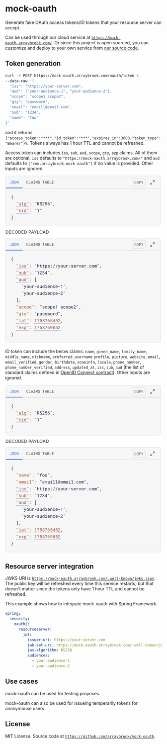 # mock-oauth

Generate fake OAuth access tokens/ID tokens that your resource server can accept. 

Can be used through our cloud service at [`https://mock-oauth.arraybrook.com/`](https://mock-oauth.arraybrook.com/). Or since this project is open sourced, you can customize and deploy to your own service from [our source code](https://github.com/arraybrook/mock-oauth).

## Token generation

```bash
curl -X POST https://mock-oauth.arraybrook.com/oauth/token \
--data-raw '{
  "iss": "https://your-server.com",
  "aud": ["your-audience-1", "your-audience-2"],
  "scope": "scope1 scope2",
  "gty": "password",
  "email": "emaill@email.com", 
  "sub": "1234", 
  "name": "foo"
}'
```
and it returns `{"access_token":"***","id_token":"***","expires_in":3600,"token_type":"Bearer"}%`. Tokens always has 1 hour TTL and cannot be refreshed.

Access token can includes `iss`, `sub`, `aud`, `scope`, `gty`, `azp` claims. All of them are optional. `iss` defaults to `"https://mock-oauth.arraybrook.com/"` and `aud` defaults to `["com.arraybrook.mock-oauth"]` if no value is provided. Other inputs are ignored.

![Access token claims](public/access-token-claims.png "Access token claims")

ID token can include the below claims: `name`, `given_name`, `family_name`, `middle_name`, `nickname`, `preferred_username` `profile`, `picture`, `website`, `email`, `email_verified`, `gender`, `birthdate`, `zoneinfo`, `locale`, `phone_number`, `phone_number_verified`, `address`, `updated_at`, `iss`, `sub`, `aud` (the list of standard claims defined in [OpenID Connect contract](https://openid.net/specs/openid-connect-core-1_0.html#StandardClaims)). Other inputs are ignored.

![ID token claims](public/id-token-claims.png "ID token claims")

## Resource server integration

JWKS URI is [`https://mock-oauth.arraybrook.com/.well-known/jwks.json`](https://mock-oauth.arraybrook.com/.well-known/jwks.json). The public key will be refreshed every time this service restarts, but that doesn't matter since the tokens only have 1 hour TTL and cannot be refreshed.

This example shows how to integrate mock-oauth with Spring Framework.
```yaml
spring:
  security:
    oauth2:
      resourceserver:
        jwt:
          issuer-uri: https://your-server.com
          jwk-set-uri: https://mock-oauth.arraybrook.com/.well-known/jwks.json
          jws-algorithm: RS256
          audiences:
            - your-audience-1
            - your-audience-2
```

## Use cases

mock-oauth can be used for testing proposes. 

mock-oauth can also be used for issueing temperarily tokens for anonymouse users. 

## License

MIT License. Source code at [`https://github.com/arraybrook/mock-oauth`](https://github.com/arraybrook/mock-oauth).